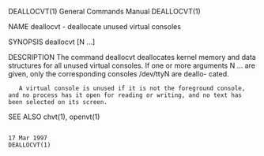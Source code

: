 DEALLOCVT(1)                                                                               General Commands Manual                                                                               DEALLOCVT(1)



NAME
       deallocvt - deallocate unused virtual consoles

SYNOPSIS
       deallocvt [N ...]

DESCRIPTION
       The command deallocvt deallocates kernel memory and data structures for all unused virtual consoles.  If one or more arguments N ...  are given, only the corresponding consoles /dev/ttyN are deallo-
       cated.

       A virtual console is unused if it is not the foreground console, and no process has it open for reading or writing, and no text has been selected on its screen.

SEE ALSO
       chvt(1), openvt(1)





                                                                                                 17 Mar 1997                                                                                     DEALLOCVT(1)

